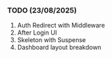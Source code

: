 ### TODO (23/08/2025)

1. Auth Redirect with Middleware
2. After Login UI
3. Skeleton with Suspense
4. Dashboard layout breakdown

